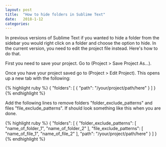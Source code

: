 ```yaml
---
layout: post
title:  "How to hide folders in Sublime Text"
date:   2018-1-12
categories:
---
```

In previous versions of Sublime Text if you wanted to hide a folder from the sidebar you would right click on a folder and choose the option to hide. In the current version, you need to edit the project file instead. Here's how to do that.

First you need to save your project. Go to (Project > Save Project As...).

Once you have your project saved go to (Project > Edit Project). This opens up a new tab with the following:

{% highlight ruby %}
{
 "folders":
  [
   {
    "path": "/your/project/path/here"
   }
  ]
}
{% endhighlight %}

Add the following lines to remove folders "folder_exclude_patterns" and files "file_exclude_patterns". If should look something like this when you are done.

{% highlight ruby %}
{
 "folders":
 [
  {
   "folder_exclude_patterns": [
     "name_of_folder_1",
     "name_of_folder_2"
    ],
    "file_exclude_patterns": [
     "name_of_file_1",
     "name_of_file_2"
    ],
    "path": "/your/project/path/here"
   }
 ]
}
{% endhighlight %}